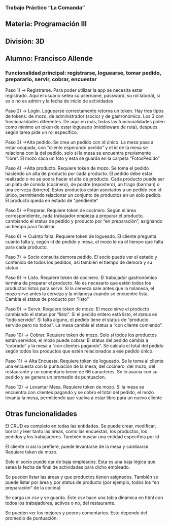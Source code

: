 ### Trabajo Práctico “La Comanda”

## Materia: Programación III
## División: 3D
## Alumno: Francisco Allende


### Funcionalidad principal: registrarse, loguearse, tomar pedido, prepararlo, servir, cobrar, encuestar

Paso 1) →  Registrarse. Para poder utilizar la app se necesita estar registrado. Aqui el usuario setea su username, password, su rol laboral, si es o no es admin y la fecha de inicio de actividades

Paso 2) → Login. Loguearse correctamente retorna un token. Hay tres tipos de tokens: de mozo, de administrador (socio) y de gastronómico. Los 3 con funcionalidades diferentes. De aquí en más, todas las funcionalidades piden como mínimo un token de estar logueado (middleware de ruta), después según tarea pide un rol específico.

Paso 3) →Alta pedido. Se crea un pedido con id único. La mesa pasa a estar ocupada, con “cliente esperando pedido” y el id de la mesa se relaciona con la del pedido, solo si la mesa se encuentra previamente “libre”. El mozo saca un foto y esta se guarda en la carpeta “FotosPedido”

Paso 4) →Alta producto. Requiere token de mozo. Se toma el pedido haciendo un alta de producto por cada producto. El pedido debe estar realizado o no se podra hacer el alta de producto. Cada producto puede ser un plato de comida (cocinero), de postre (repostero), un trago (barman) o una cerveza (birrero). 
Estos productos están asociados a un pedido con id único, permitiendo relacionar un conjunto de productos en un solo pedido. El producto queda en estado de “pendiente”

Paso 5) →Preparar. Requiere token de cocinero. Según el área correspondiente, cada trabajador empieza a preparar el producto, cambiando el status de pedido y producto por “en preparación”, asignando un tiempo para finalizar. 

Paso 6) → Cuánto falta. Requiere token de logueado. El cliente pregunta cuánto falta y, según id de pedido y mesa, el mozo le da el tiempo que falta para cada producto. 

Paso 7) → Socio consulta demora pedido. El socio puede ver el estado y contenido de todos los pedidos, así también el tiempo de demora y su status

Paso 8) → Listo. Requiere token de cocinero. El trabajador gastronómico termina de preparar el producto. No es necesario que estén todos los productos listos para servir. Si la cerveza sale antes que la milanesa, el mozo sirve antes la cerveza y la milanesa cuando se encuentre lista. Cambia el status de producto por “listo”

Paso 9) → Servir. Requiere token de mozo. El mozo sirve el producto cambiando el status por “listo”. Si el pedido entero está listo, el status es “todo servido”. Si falta alguno, el pedido tiene el status de “producto servido pero no todos”. La mesa cambia el status a “con cliente comiendo”.

Paso 10) → Cobrar. Requiere token de mozo. Solo si todos los productos están servidos, el mozo puede cobrar. El status del pedido cambia a “cobrado” y la mesa a “con clientes pagando”. Se calcula el total del pedido según todos los productos que estén relacionados a ese pedido único.

Paso 11) → Alta Encuesta. Requiere token de logueado. Se le toma al cliente una encuesta con la puntuación de la mesa, del cocinero, del mozo, del restaurante y un comentario breve de 66 caracteres. Se lo asocia con su pedido y se genera un promedio de puntuacion. 

Paso 12) → Levantar Mesa. Requiere token de mozo. Si la mesa se encuentra con clientes pagando y se cobro el total del pedido, el mozo levanta la mesa, permitiendo que vuelva a estar libre para un nuevo cliente


## Otras funcionalidades

El CRUD es completo en todas las entidades. Se puede crear, modificar, borrar y leer tanto las áreas, como las encuestas, los productos, los pedidos y los trabajadores. También buscar una entidad específica por id

El cliente si así lo prefiere, puede levantarse de la mesa y cambiarse. Requiere token de mozo. 

Solo el socio puede dar de baja empleados. Esta es una baja lógica que setea la fecha de final de actividades para dicho empleado. 

Se pueden listar las áreas y que productos tienen asignados. También se puede listar por área y por status de producto (por ejemplo, todos los “en preparación” de la cocina)

Se carga un csv y se guarda. Este csv hace una tabla dinámica en html con todos los trabajadores, activos o no, del restaurante.

Se pueden ver los mejores y peores comentarios. Esto depende del promedio de puntuación.


   


 


